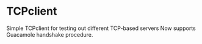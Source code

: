 # TCPclient
Simple TCPclient for testing out different TCP-based servers
Now supports Guacamole handshake procedure.

